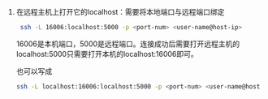 1. 在远程主机上打开它的localhost：需要将本地端口与远程端口绑定

   ```bash
    ssh -L 16006:localhost:5000 -p <port-num> <user-name@host-ip>
   ```

   16006是本机端口，5000是远程端口。连接成功后需要打开远程主机的localhost:5000只需要打开本机的localhost:16006即可。

   也可以写成

   ```bash
   ssh -L localhost:16006:localhost:5000 -p <port-num> <user-name@host-ip>
   ```

   